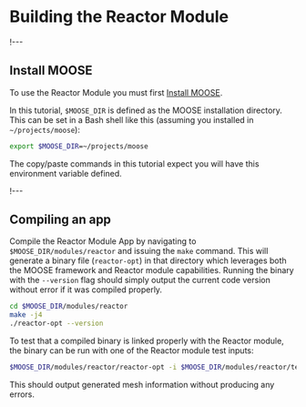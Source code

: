 # Building the Reactor Module

!---

## Install MOOSE

To use the Reactor Module you must first [Install MOOSE](modules:getting_started/installation/index.md).

In this tutorial, `$MOOSE_DIR` is defined as the MOOSE installation directory. This can be set in a Bash shell like this (assuming you installed in `~/projects/moose`):

```bash
export $MOOSE_DIR=~/projects/moose
```

The copy/paste commands in this tutorial expect you will have this environment variable defined.

!---

## Compiling an app

Compile the Reactor Module App by navigating to `$MOOSE_DIR/modules/reactor` and issuing the `make` command. This will generate a binary file (`reactor-opt`) in that directory which leverages both the MOOSE framework and Reactor module capabilities. Running the binary with the `--version` flag should simply output the current code version without error if it was compiled properly.

```bash
cd $MOOSE_DIR/modules/reactor
make -j4
./reactor-opt --version
```

To test that a compiled binary is linked properly with the Reactor module, the binary can be run with one of the Reactor module test inputs:

```bash
$MOOSE_DIR/modules/reactor/reactor-opt -i $MOOSE_DIR/modules/reactor/test/tests/meshgenerators/simple_hexagon_generator/sim_hex.i --mesh-only
```

This should output generated mesh information without producing any errors.
